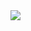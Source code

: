 <img   align="center" src="https://github-readme-stats.vercel.app/api?username=AZCodingAccount&locale=cn&line_height=33&show_icons=true&hide=&theme=radical&rank_icon=default"/>
